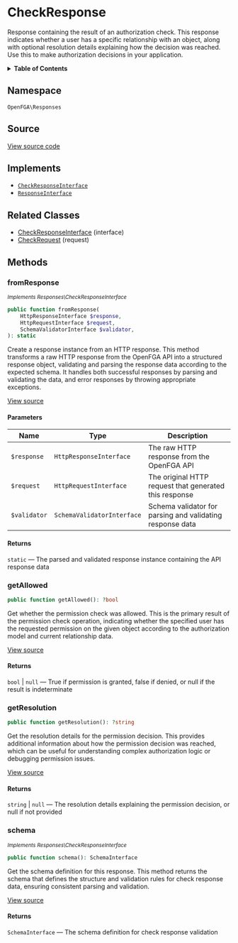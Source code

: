 # CheckResponse

Response containing the result of an authorization check. This response indicates whether a user has a specific relationship with an object, along with optional resolution details explaining how the decision was reached. Use this to make authorization decisions in your application.

<details>
<summary><strong>Table of Contents</strong></summary>

- [Namespace](#namespace)
- [Source](#source)
- [Implements](#implements)
- [Related Classes](#related-classes)
- [Methods](#methods)

- [`fromResponse()`](#fromresponse)
  - [`getAllowed()`](#getallowed)
  - [`getResolution()`](#getresolution)
  - [`schema()`](#schema)

</details>

## Namespace

`OpenFGA\Responses`

## Source

[View source code](https://github.com/evansims/openfga-php/blob/main/src/Responses/CheckResponse.php)

## Implements

- [`CheckResponseInterface`](CheckResponseInterface.md)
- [`ResponseInterface`](ResponseInterface.md)

## Related Classes

- [CheckResponseInterface](Responses/CheckResponseInterface.md) (interface)
- [CheckRequest](Requests/CheckRequest.md) (request)

## Methods

### fromResponse

*<small>Implements Responses\CheckResponseInterface</small>*

```php
public function fromResponse(
    HttpResponseInterface $response,
    HttpRequestInterface $request,
    SchemaValidatorInterface $validator,
): static

```

Create a response instance from an HTTP response. This method transforms a raw HTTP response from the OpenFGA API into a structured response object, validating and parsing the response data according to the expected schema. It handles both successful responses by parsing and validating the data, and error responses by throwing appropriate exceptions.

[View source](https://github.com/evansims/openfga-php/blob/main/src/Responses/ResponseInterface.php#L44)

#### Parameters

| Name         | Type                       | Description                                               |
| ------------ | -------------------------- | --------------------------------------------------------- |
| `$response`  | `HttpResponseInterface`    | The raw HTTP response from the OpenFGA API                |
| `$request`   | `HttpRequestInterface`     | The original HTTP request that generated this response    |
| `$validator` | `SchemaValidatorInterface` | Schema validator for parsing and validating response data |

#### Returns

`static` — The parsed and validated response instance containing the API response data

### getAllowed

```php
public function getAllowed(): ?bool

```

Get whether the permission check was allowed. This is the primary result of the permission check operation, indicating whether the specified user has the requested permission on the given object according to the authorization model and current relationship data.

[View source](https://github.com/evansims/openfga-php/blob/main/src/Responses/CheckResponse.php#L88)

#### Returns

`bool` &#124; `null` — True if permission is granted, false if denied, or null if the result is indeterminate

### getResolution

```php
public function getResolution(): ?string

```

Get the resolution details for the permission decision. This provides additional information about how the permission decision was reached, which can be useful for understanding complex authorization logic or debugging permission issues.

[View source](https://github.com/evansims/openfga-php/blob/main/src/Responses/CheckResponse.php#L97)

#### Returns

`string` &#124; `null` — The resolution details explaining the permission decision, or null if not provided

### schema

*<small>Implements Responses\CheckResponseInterface</small>*

```php
public function schema(): SchemaInterface

```

Get the schema definition for this response. This method returns the schema that defines the structure and validation rules for check response data, ensuring consistent parsing and validation.

[View source](https://github.com/evansims/openfga-php/blob/main/src/Responses/CheckResponseInterface.php#L32)

#### Returns

`SchemaInterface` — The schema definition for check response validation
